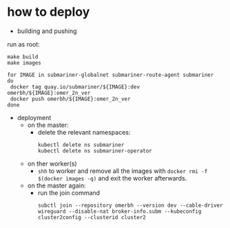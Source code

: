 # how to deploy
* building and pushing

run as root:
```
make build
make images

for IMAGE in submariner-globalnet submariner-route-agent submariner
do
 docker tag quay.io/submariner/${IMAGE}:dev omerbh/${IMAGE}:omer_2n_ver
 docker push omerbh/${IMAGE}:omer_2n_ver
done

```

* deployment
    * on the master:
        * delete the relevant namespaces:
            ```
          kubectl delete ns submariner
          kubectl delete ns submariner-operator
            ```
    * on ther worker(s)
        * `shh` to worker and remove all the images with `docker rmi -f $(docker images -q)` and exit the worker afterwards.
    * on the master again:
        * run the join command 
            ```
            subctl join --repository omerbh --version dev --cable-driver wireguard --disable-nat broker-info.subm --kubeconfig cluster2config --clusterid cluster2
            ```
